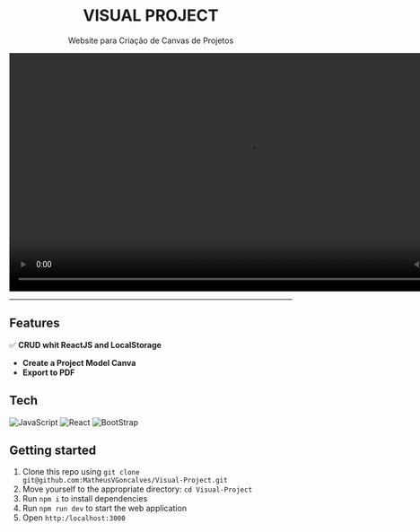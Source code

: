 

<h1 align="center">
VISUAL PROJECT
</h1>

<p align="center">Website para Criação de Canvas de Projetos</p>

<div>
  <video src="https://user-images.githubusercontent.com/97061067/168892351-7ded3a7e-f111-4df8-8c97-bc076bcbc166.mp4" alt="demo-visualproject" height="425">


</div>

<hr />

## Features

✅ **CRUD whit ReactJS and LocalStorage**
- **Create a Project Model Canva**
- **Export to PDF**

## Tech

  ![JavaScript](https://img.shields.io/badge/-JavaScript-333333?style=flat&logo=javascript)
  ![React](https://img.shields.io/badge/-React-333333?style=flat&logo=react)
  ![BootStrap](https://img.shields.io/badge/-BootStrap-333333?style=flat&logo=bootstrap)

## Getting started

1. Clone this repo using `git clone git@github.com:MatheusVGoncalves/Visual-Project.git`
2. Move yourself to the appropriate directory: `cd Visual-Project`
4. Run `npm i` to install dependencies
4. Run `npm run dev` to start the web application
5. Open `http:/localhost:3000`

